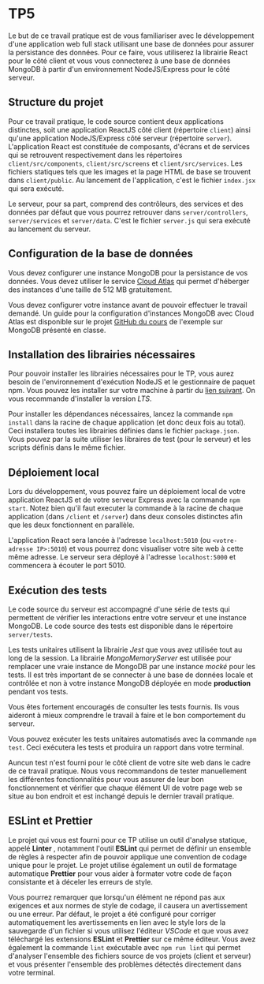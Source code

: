 # TP5

Le but de ce travail pratique est de vous familiariser avec le développement d'une application web full stack utilisant une base de données pour assurer la persistance des données. Pour ce faire, vous utiliserez la librairie React pour le côté client et vous vous connecterez à une base de données MongoDB à partir d'un environnement NodeJS/Express pour le côté serveur.

## Structure du projet

Pour ce travail pratique, le code source contient deux applications distinctes, soit une application ReactJS côté client (répertoire `client`) ainsi qu'une application NodeJS/Express côté serveur (répertoire `server`). L'application React est constituée de composants, d'écrans et de services qui se retrouvent respectivement dans les répertoires `client/src/components`, `client/src/screens` et `client/src/services`. Les fichiers statiques tels que les images et la page HTML de base se trouvent dans `client/public`. Au lancement de l'application, c'est le fichier `index.jsx` qui sera exécuté. 

Le serveur, pour sa part, comprend des contrôleurs, des services et des données par défaut que vous pourrez retrouver dans `server/controllers`, `server/services` et `server/data`. C'est le fichier `server.js` qui sera exécuté au lancement du serveur.

## Configuration de la base de données

Vous devez configurer une instance MongoDB pour la persistance de vos données. Vous devez utiliser le service [Cloud Atlas](https://www.mongodb.com/cloud/atlas) qui permet d'héberger des instances d'une taille de 512 MB gratuitement. 

Vous devez configurer votre instance avant de pouvoir effectuer le travail demandé. Un guide pour la configuration d'instances MongoDB avec Cloud Atlas est disponible sur le projet [GitHub du cours](https://github.com/LOG2440/MongoDB/blob/master/README.MD) de l'exemple sur MongoDB présenté en classe.

## Installation des librairies nécessaires

Pour pouvoir installer les librairies nécessaires pour le TP, vous aurez besoin de l'environnement d'exécution NodeJS et le gestionnaire de paquet npm. Vous pouvez les installer sur votre machine à partir du [lien suivant](https://nodejs.org/en/download/). On vous recommande d'installer la version _LTS_.

Pour installer les dépendances nécessaires, lancez la commande `npm install` dans la racine de chaque application (et donc deux fois au total). Ceci installera toutes les librairies définies dans le fichier `package.json`. Vous pouvez par la suite utiliser les libraires de test (pour le serveur) et les scripts définis dans le même fichier.

## Déploiement local

Lors du développement, vous pouvez faire un déploiement local de votre application ReactJS et de votre serveur Express avec la commande `npm start`. Notez bien qu'il faut executer la commande à la racine de chaque application (dans `/client` et `/server`) dans deux consoles distinctes afin que les deux fonctionnent en parallèle. 

L'application React sera lancée à l'adresse `localhost:5010` (ou `<votre-adresse IP>:5010`) et vous pourrez donc visualiser votre site web à cette même adresse. Le serveur sera déployé à l'adresse `localhost:5000` et commencera à écouter le port 5010.


## Exécution des tests

Le code source du serveur est accompagné d'une série de tests qui permettent de vérifier les interactions entre votre serveur et une instance MongoDB. Le code source des tests est disponible dans le répertoire `server/tests`.

Les tests unitaires utilisent la librairie _Jest_ que vous avez utilisée tout au long de la session. La librairie _MongoMemoryServer_ est utilisée pour remplacer une vraie instance de MongoDB par une instance _mocké_ pour les tests. Il est très important de se connecter à une base de données locale et contrôlée et non à votre instance MongoDB déployée en mode __production__ pendant vos tests.

Vous êtes fortement encouragés de consulter les tests fournis. Ils vous aideront à mieux comprendre le travail à faire et le bon comportement du serveur.

Vous pouvez exécuter les tests unitaires automatisés avec la commande `npm test`. Ceci exécutera les tests et produira un rapport dans votre terminal.

Auncun test n'est fourni pour le côté client de votre site web dans le cadre de ce travail pratique. Nous vous recommandons de tester manuellement les différentes fonctionnalités pour vous assurer de leur bon fonctionnement et vérifier que chaque élément UI de votre page web se situe au bon endroit et est inchangé depuis le dernier travail pratique.

## ESLint et Prettier

Le projet qui vous est fourni pour ce TP utilise un outil d'analyse statique, appelé __Linter__ , notamment l'outil __ESLint__ qui permet de définir un ensemble de règles à respecter afin de pouvoir applique une convention de codage unique pour le projet. Le projet utilise également un outil de formatage automatique __Prettier__ pour vous aider à formater votre code de façon consistante et à déceler les erreurs de style. 

Vous pourrez remarquer que lorsqu'un élément ne répond pas aux exigences et aux normes de style de codage, il causera un avertissement ou une erreur. Par défaut, le projet a été configuré pour corriger automatiquement les avertissements en lien avec le style lors de la sauvegarde d'un fichier si vous utilisez l'éditeur _VSCode_ et que vous avez téléchargé les extensions __ESLint__ et __Prettier__ sur ce même éditeur. Vous avez également la commande `lint` exécutable avec `npm run lint` qui permet d'analyser l'ensemble des fichiers source de vos projets (client et serveur) et vous présenter l'ensemble des problèmes détectés directement dans votre terminal.
